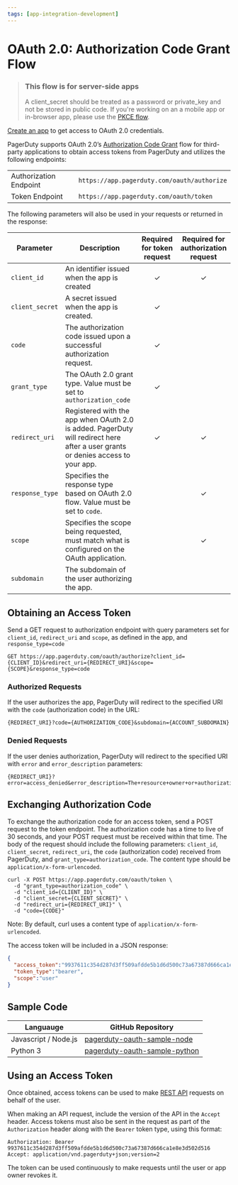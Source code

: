 ```yaml
---
tags: [app-integration-development]
---
```


# OAuth 2.0: Authorization Code Grant Flow

<!-- theme:warning -->
> ### This flow is for server-side apps
> A client_secret should be treated as a password or private_key and not be stored in public code.
> If you're working on an a mobile app or in-browser app, please use the [PKCE flow](../../docs/app-integration-development/10-OAuth-2-PKCE.md).

[Create an app](../../docs/app-integration-development/03-Register-an-App.md) to get access to OAuth 2.0 credentials.

PagerDuty supports OAuth 2.0’s [Authorization Code Grant](https://tools.ietf.org/html/rfc6749#section-4.1) flow for third-party applications to obtain access tokens from PagerDuty and utilizes the following endpoints:

|||
|-|-|
|Authorization Endpoint|`https://app.pagerduty.com/oauth/authorize`|
|Token Endpoint        |`https://app.pagerduty.com/oauth/token`|


The following parameters will also be used in your requests or returned in the response:

|Parameter|Description|Required for token request|Required for authorization request|
|-|-|:-:|:-:|
|`client_id`|An identifier issued when the app is created|✓|✓|
|`client_secret`|A secret issued when the app is created.|✓||
|`code`|The authorization code issued upon a successful authorization request.|✓||
|`grant_type`|The OAuth 2.0 grant type. Value must be set to `authorization_code`|✓||
|`redirect_uri`|Registered with the app when OAuth 2.0 is added. PagerDuty will redirect here after a user grants or denies access to your app.|✓|✓|
|`response_type`|Specifies the response type based on OAuth 2.0 flow. Value must be set to `code`.| |✓|
|`scope`|Specifies the scope being requested, must match what is configured on the OAuth application.| |✓|
|`subdomain`|The subdomain of the user authorizing the app.|||

## Obtaining an Access Token

Send a GET request to authorization endpoint with query parameters set for `client_id`, `redirect_uri` and `scope`, as defined in the app, and `response_type=code`

```
GET https://app.pagerduty.com/oauth/authorize?client_id={CLIENT_ID}&redirect_uri={REDIRECT_URI}&scope={SCOPE}&response_type=code
```

### Authorized Requests

If the user authorizes the app, PagerDuty will redirect to the specified URI with the `code` (authorization code) in the URL:
```
{REDIRECT_URI}?code={AUTHORIZATION_CODE}&subdomain={ACCOUNT_SUBDOMAIN}
```

### Denied Requests

If the user denies authorization, PagerDuty will redirect to the specified URI with `error` and `error_description` parameters:

```
{REDIRECT_URI}?error=access_denied&error_description=The+resource+owner+or+authorization+server+denied+the+request.
```

## Exchanging Authorization Code

To exchange the authorization code for an access token, send a POST request to the token endpoint. The authorization code has a time to live of 30 seconds, and your POST request must be received within that time. The body of the request should include the following parameters: `client_id`, `client_secret`, `redirect_uri`, the `code` (authorization code) received from PagerDuty, and `grant_type=authorization_code`. The content type should be `application/x-form-urlencoded`.

```
curl -X POST https://app.pagerduty.com/oauth/token \
  -d "grant_type=authorization_code" \
  -d "client_id={CLIENT_ID}" \
  -d "client_secret={CLIENT_SECRET}" \
  -d "redirect_uri={REDIRECT_URI}" \
  -d "code={CODE}"
```

Note: By default, curl uses a content type of `application/x-form-urlencoded`. 

The access token will be included in a JSON response:

```json
{
  "access_token":"9937611c354d287d3ff509afdde5b1d6d500c73a67387d666ca1e8e3d502d516",
  "token_type":"bearer",
  "scope":"user"
}
```

## Sample Code

|Languauge|GitHub Repository|
|-|-|
|Javascript / Node.js|[pagerduty-oauth-sample-node](https://github.com/PagerDuty/pagerduty-oauth-sample-node)|
|Python 3        |[pagerduty-oauth-sample-python](https://github.com/PagerDuty/pagerduty-oauth-sample-python)|

## Using an Access Token

Once obtained, access tokens can be used to make [REST API](https://api-reference.pagerduty.com/#!/API_Reference/get_api_reference) requests on behalf of the user.

When making an API request, include the version of the API in the `Accept` header. Access tokens must also be sent in the request as part of the `Authorization` header along with the `Bearer` token type, using this format:

```http
Authorization: Bearer 9937611c354d287d3ff509afdde5b1d6d500c73a67387d666ca1e8e3d502d516
Accept: application/vnd.pagerduty+json;version=2
```

The token can be used continuously to make requests until the user or app owner revokes it.
